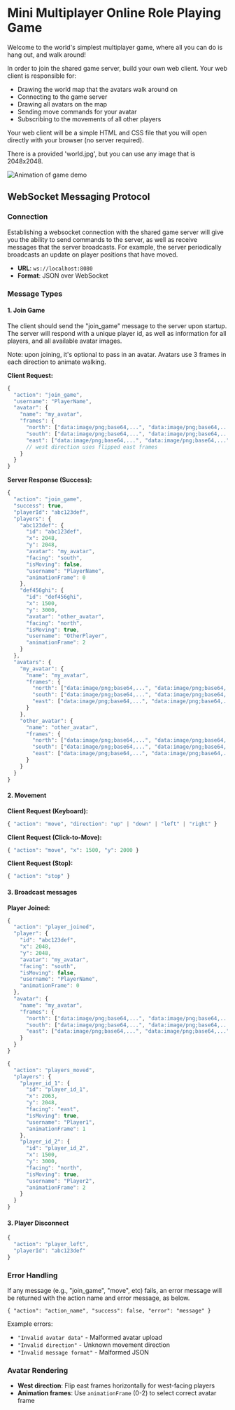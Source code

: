 # Mini Multiplayer Online Role Playing Game

Welcome to the world's simplest multiplayer game, where all you can do is hang out, and walk around!

In order to join the shared game server, build your own web client. Your web client is responsible for:

- Drawing the world map that the avatars walk around on
- Connecting to the game server
- Drawing all avatars on the map
- Sending move commands for your avatar
- Subscribing to the movements of all other players

Your web client will be a simple HTML and CSS file that you will open directly with your browser (no server required).

There is a provided 'world.jpg', but you can use any image that is 2048x2048.

![Animation of game demo](./assets/mmorpg.gif)

## WebSocket Messaging Protocol

### Connection

Establishing a websocket connection with the shared game server will give you the ability to send commands to the server, as well as receive messages that the server broadcasts. For example, the server periodically broadcasts an update on player positions that have moved.

- **URL**: `ws://localhost:8080`
- **Format**: JSON over WebSocket

### Message Types

#### 1. Join Game

The client should send the "join_game" message to the server upon startup. The server will respond with a unique player id, as well as information for all players, and all available avatar images.

Note: upon joining, it's optional to pass in an avatar. Avatars use 3 frames in each direction to animate walking.

**Client Request:**
```javascript
{
  "action": "join_game",
  "username": "PlayerName",
  "avatar": {
    "name": "my_avatar",
    "frames": {
      "north": ["data:image/png;base64,...", "data:image/png;base64,..."],
      "south": ["data:image/png;base64,...", "data:image/png;base64,..."],
      "east": ["data:image/png;base64,...", "data:image/png;base64,..."]
      // west direction uses flipped east frames
    }
  }
}
```

**Server Response (Success):**
```javascript
{
  "action": "join_game",
  "success": true,
  "playerId": "abc123def",
  "players": {
    "abc123def": {
      "id": "abc123def",
      "x": 2048,
      "y": 2048,
      "avatar": "my_avatar",
      "facing": "south",
      "isMoving": false,
      "username": "PlayerName",
      "animationFrame": 0
    },
    "def456ghi": {
      "id": "def456ghi",
      "x": 1500,
      "y": 3000,
      "avatar": "other_avatar",
      "facing": "north",
      "isMoving": true,
      "username": "OtherPlayer",
      "animationFrame": 2
    }
  },
  "avatars": {
    "my_avatar": {
      "name": "my_avatar",
      "frames": {
        "north": ["data:image/png;base64,...", "data:image/png;base64,..."],
        "south": ["data:image/png;base64,...", "data:image/png;base64,..."],
        "east": ["data:image/png;base64,...", "data:image/png;base64,..."]
      }
    },
    "other_avatar": {
      "name": "other_avatar",
      "frames": {
        "north": ["data:image/png;base64,...", "data:image/png;base64,..."],
        "south": ["data:image/png;base64,...", "data:image/png;base64,..."],
        "east": ["data:image/png;base64,...", "data:image/png;base64,..."]
      }
    }
  }
}
```

#### 2. Movement

**Client Request (Keyboard):**
```javascript
{ "action": "move", "direction": "up" | "down" | "left" | "right" }
```

**Client Request (Click-to-Move):**
```javascript
{ "action": "move", "x": 1500, "y": 2000 }
```

**Client Request (Stop):**
```javascript
{ "action": "stop" }
```

#### 3. Broadcast messages

**Player Joined:**
```javascript
{
  "action": "player_joined",
  "player": {
    "id": "abc123def",
    "x": 2048,
    "y": 2048,
    "avatar": "my_avatar",
    "facing": "south",
    "isMoving": false,
    "username": "PlayerName",
    "animationFrame": 0
  },
  "avatar": {
    "name": "my_avatar",
    "frames": {
      "north": ["data:image/png;base64,...", "data:image/png;base64,..."],
      "south": ["data:image/png;base64,...", "data:image/png;base64,..."],
      "east": ["data:image/png;base64,...", "data:image/png;base64,..."]
    }
  }
}
```

```javascript
{
  "action": "players_moved",
  "players": {
    "player_id_1": {
      "id": "player_id_1",
      "x": 2063,
      "y": 2048,
      "facing": "east",
      "isMoving": true,
      "username": "Player1",
      "animationFrame": 1
    },
    "player_id_2": {
      "id": "player_id_2", 
      "x": 1500,
      "y": 3000,
      "facing": "north",
      "isMoving": true,
      "username": "Player2",
      "animationFrame": 2
    }
  }
}
```

#### 3. Player Disconnect

```javascript
{
  "action": "player_left",
  "playerId": "abc123def"
}
```

### Error Handling

If any message (e.g., "join_game", "move", etc) fails, an error message will be returned with the action name and error message, as below.

`{ "action": "action_name", "success": false, "error": "message" }`

Example errors:
- `"Invalid avatar data"` - Malformed avatar upload
- `"Invalid direction"` - Unknown movement direction
- `"Invalid message format"` - Malformed JSON

### Avatar Rendering

- **West direction**: Flip east frames horizontally for west-facing players
- **Animation frames**: Use `animationFrame` (0-2) to select correct avatar frame


